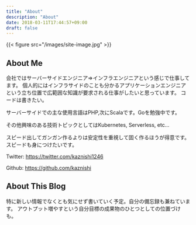 ```yaml
---
title: "About"
description: "About"
date: 2018-03-11T17:44:57+09:00
draft: false
---
```


{{< figure src="/images/site-image.jpg" >}}

## About Me

会社ではサーバーサイドエンジニア=>インフラエンジニアという感じで仕事してます。
個人的にはインフラサイドのことも分かるアプリケーションエンジニアという立ち位置で広範囲な知識が要求される仕事がしたいと思っています。
コードは書きたい。

サーバーサイドでの主な使用言語はPHP,次にScalaです。Goを勉強中です。

その他興味のある技術トピックとしてはKubernetes, Serverless, etc...

スピード出してガンガン作るよりは安定性を重視して固く作るほうが得意です。スピードも身につけたいです。

Twitter: https://twitter.com/kaznishi1246

Github: https://github.com/kaznishi


## About This Blog

特に新しい情報でなくとも気にせず書いていく予定。自分の備忘録も兼ねています。
アウトプット増やすという自分目標の成果物のひとつとしての位置づけも。
